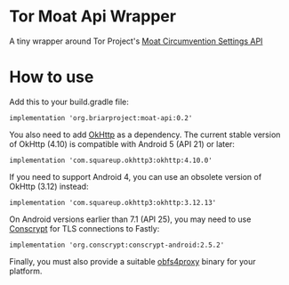 # Tor Moat Api Wrapper

A tiny wrapper around Tor Project's [Moat Circumvention Settings API](https://gitlab.torproject.org/tpo/anti-censorship/rdsys/-/blob/main/doc/moat.md)

# How to use

Add this to your build.gradle file:

    implementation 'org.briarproject:moat-api:0.2'

You also need to add [OkHttp](https://square.github.io/okhttp/) as a dependency. The current stable version of OkHttp (4.10) is compatible with Android 5 (API 21) or later:

    implementation 'com.squareup.okhttp3:okhttp:4.10.0'

If you need to support Android 4, you can use an obsolete version of OkHttp (3.12) instead:

    implementation 'com.squareup.okhttp3:okhttp:3.12.13'

On Android versions earlier than 7.1 (API 25), you may need to use [Conscrypt](https://github.com/google/conscrypt/) for TLS connections to Fastly:

    implementation 'org.conscrypt:conscrypt-android:2.5.2'

Finally, you must also provide a suitable [obfs4proxy](https://gitweb.torproject.org/pluggable-transports/obfs4.git/tree/README.md) binary for your platform.
